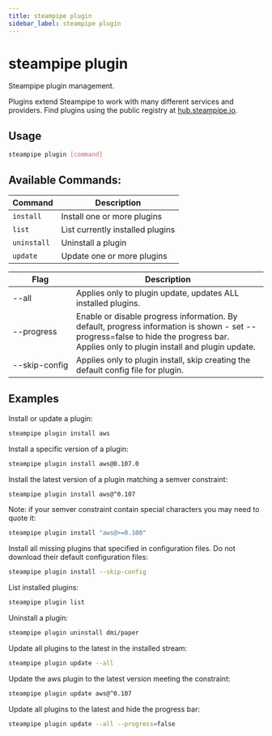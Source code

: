 ```yaml
---
title: steampipe plugin
sidebar_label: steampipe plugin
---
```


# steampipe plugin
Steampipe plugin management.

Plugins extend Steampipe to work with many different services and providers. Find plugins using the public registry at [hub.steampipe.io](https://hub.steampipe.io).


## Usage
```bash
steampipe plugin [command]
```

## Available Commands:

| Command | Description
|-|-
| `install`     | Install one or more plugins
| `list`        | List currently installed plugins
| `uninstall`   | Uninstall a plugin
| `update `     | Update one or more plugins

<table>
  <thead>
    <tr>
      <th nowrap="true">Flag</th>
      <th>Description</th>
    </tr>
  </thead>
  <tbody>
    <tr>
      <td nowrap="true"><inlineCode>--all</inlineCode></td>
      <td>Applies only to <inlineCode>plugin update</inlineCode>, updates ALL installed plugins.</td>
    </tr>
    <tr>
      <td nowrap="true"><inlineCode>--progress</inlineCode></td>
      <td>Enable or disable progress information. By default, progress information is shown - set <inlineCode>--progress=false</inlineCode> to hide the progress bar. Applies only to <inlineCode>plugin install</inlineCode> and <inlineCode>plugin update</inlineCode>.</td>
    </tr>
      <tr>
      <td nowrap="true"><inlineCode>--skip-config </inlineCode></td>
      <td>Applies only to <inlineCode>plugin install</inlineCode>,  skip creating the default config file for plugin.</td>
    </tr>
  </tbody>
</table>

## Examples

Install or update a plugin:
```bash
steampipe plugin install aws
```

Install a specific version of a plugin:
```bash
steampipe plugin install aws@0.107.0
```

Install the latest version of a plugin matching a semver constraint:
```bash
steampipe plugin install aws@^0.107
```

Note: if your semver constraint contain special characters you may need to quote it:
```bash
steampipe plugin install "aws@>=0.100"
```

Install all missing plugins that specified in configuration files. Do not download their default configuration files:

```bash
steampipe plugin install --skip-config
```

List installed plugins:
```bash
steampipe plugin list
```

Uninstall a plugin:
```bash
steampipe plugin uninstall dmi/paper
```

Update all plugins to the latest in the installed stream:
```bash
steampipe plugin update --all
```

Update the aws plugin to the latest version meeting the constraint:
```bash
steampipe plugin update aws@^0.107
```

Update all plugins to the latest and hide the progress bar:
```bash
steampipe plugin update --all --progress=false
```
